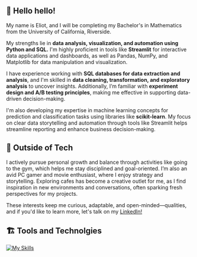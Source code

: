 ## 👋 Hello hello!
My name is Eliot, and I will be completing my Bachelor's in Mathematics from the University of California, Riverside.

My strengths lie in **data analysis, visualization, and automation using Python and SQL.** I'm highly proficient in tools like **Streamlit** for interactive data applications and dashboards, as well as Pandas, NumPy, and Matplotlib for data manipulation and visualization.

I have experience working with **SQL databases for data extraction and analysis**, and I'm skilled in **data cleaning, transformation, and exploratory analysis** to uncover insights. Additionally, I’m familiar with **experiment design and A/B testing principles**, making me effective in supporting data-driven decision-making.

I'm also developing my expertise in machine learning concepts for prediction and classification tasks using libraries like **scikit-learn**. My focus on clear data storytelling and automation through tools like Streamlit helps streamline reporting and enhance business decision-making.

## 💭 Outside of Tech

I actively pursue personal growth and balance through activities like going to the gym, which helps me stay disciplined and goal-oriented. I’m also an avid PC gamer and movie enthusiast, where I enjoy strategy and storytelling. Exploring cafes has become a creative outlet for me, as I find inspiration in new environments and conversations, often sparking fresh perspectives for my projects.

These interests keep me curious, adaptable, and open-minded—qualities, and if you'd like to learn more, let's talk on my [LinkedIn!]([[https://website-name.com](https://www.linkedin.com/in/swooshoo/)](https://www.linkedin.com/in/swooshoo/))

## 🏗️ Tools and Technolgies 

[![My Skills](https://skillicons.dev/icons?i=py,github,sqlite,mysql,matlab,r,docker,figma&theme=light)](https://skillicons.dev)

